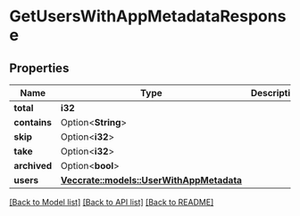 # GetUsersWithAppMetadataResponse

## Properties

Name | Type | Description | Notes
------------ | ------------- | ------------- | -------------
**total** | **i32** |  | 
**contains** | Option<**String**> |  | 
**skip** | Option<**i32**> |  | 
**take** | Option<**i32**> |  | 
**archived** | Option<**bool**> |  | 
**users** | [**Vec<crate::models::UserWithAppMetadata>**](UserWithAppMetadata.md) |  | 

[[Back to Model list]](../README.md#documentation-for-models) [[Back to API list]](../README.md#documentation-for-api-endpoints) [[Back to README]](../README.md)


